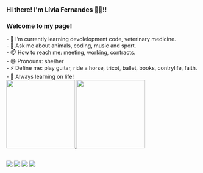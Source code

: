 ### Hi there! I'm Lívia Fernandes 👋😀!! 
### Welcome to my page!

<div> - 🌱 I’m currently learning devolelopment code, veterinary medicine. </div>
<div>- 💬 Ask me about animals, coding, music and sport. </div>
<div>- 📫 How to reach me: meeting, working, contracts.</div>
<div>- 😄 Pronouns: she/her</div>
<div>- ⚡ Define me: play guitar, ride a horse, tricot, ballet, books, contrylife, faith.</div>
<div>- 🌼 Always learning on life!</div>


 <div>
  <a href="https://www.hackerrank.com/livisnandes">
  <img height="180em" src="https://github-readme-stats.vercel.app/api?username=livisnandes&show_icons=true&theme=onedark&include_all_commits=true&count_private=true&count_private=true"/>
  <img height="180em" src="https://github-readme-stats.vercel.app/api/top-langs/?username=livisnandes&layout=compact&langs_count=7&theme=onedark"/>
</div>

   ##
 
<div> 
  <a href="https://www.linkedin.com/in/livifernandes/" target="_blank"><img src="https://img.shields.io/badge/-LinkedIn-%230077B5?style=for-the-badge&logo=linkedin&logoColor=white" target="_blank"></a> 
   <a href = "mailto:liviafg.ml@gmail.com"><img src="https://img.shields.io/badge/-Gmail-%23333?style=for-the-badge&logo=gmail&logoColor=white" target="_blank"></a>
  <a href="https://instagram.com/liviafg.ml" target="_blank"><img src="https://img.shields.io/badge/-Instagram-%23E4405F?style=for-the-badge&logo=instagram&logoColor=white" target="_blank"></a>
 <a href="" target="_blank"><img src="https://img.shields.io/badge/Slack-4A154B?style=for-the-badge&logo=slack&logoColor=white" target="_blank"></a> 

 </div>



